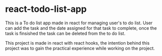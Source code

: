 # react-todo-list-app
This is a To do list app made in react for managing user's to do list. User can add the task and the date assigned for that task to complete, once the task is finsished the task can be deleted from the to do list.

This project is made in react with react hooks, the intention behind this project was to gain the practical experience while working on the project.
